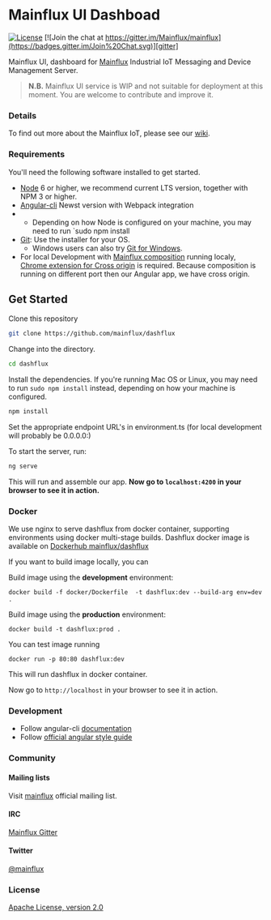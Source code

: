 # Mainflux UI Dashboad

[![License](https://img.shields.io/badge/license-Apache%20v2.0-blue.svg)](LICENSE)
[![Join the chat at https://gitter.im/Mainflux/mainflux](https://badges.gitter.im/Join%20Chat.svg)][gitter]

Mainflux UI, dashboard for [Mainflux](https://github.com/mainflux/mainflux) Industrial IoT Messaging and Device Management Server.

> **N.B.** Mainflux UI service is WIP and not suitable for deployment at this moment. You are welcome to contribute and improve it.

### Details
To find out more about the Mainflux IoT, please see our [wiki][wiki].

### Requirements
You'll need the following software installed to get started.
- [Node](https://nodejs.org/en/) 6  or higher, we recommend current LTS version, together with NPM 3 or higher.
- [Angular-cli](https://github.com/angular/angular-cli) Newst version with Webpack integration
- - Depending on how Node is configured on your machine, you may need to run `sudo npm install
- [Git](http://git-scm.com/downloads): Use the installer for your OS.
    - Windows users can also try [Git for Windows](http://git-for-windows.github.io/).
- For local Development with [Mainflux composition](https://github.com/mainflux/mainflux) running localy, [Chrome extension for Cross origin](https://chrome.google.com/webstore/detail/allow-control-allow-origi/nlfbmbojpeacfghkpbjhddihlkkiljbi?utm_source=chrome-app-launcher-info-dialog) is required. Because composition is running on different port then our Angular app, we have cross origin.

## Get Started

Clone this repository

```bash
git clone https://github.com/mainflux/dashflux
```

Change into the directory.

```bash
cd dashflux
```

Install the dependencies. If you're running Mac OS or Linux, you may need to run `sudo npm install` instead, depending on how your machine is configured.

```bash
npm install
```

Set the appropriate endpoint URL's in environment.ts (for local development will probably be 0.0.0.0:<port>)

To start the server, run:

```bash
ng serve
```
This will run and assemble our  app.
 **Now go to `localhost:4200` in your browser to see it in action.**

### Docker
We use nginx to serve dashflux from docker container, supporting environments using docker multi-stage builds.
Dashflux docker image is available on [Dockerhub mainflux/dashflux](https://hub.docker.com/r/mainflux/dashflux/)

If you want to build image locally, you can

Build image using the **development** environment:
```
docker build -f docker/Dockerfile  -t dashflux:dev --build-arg env=dev .
```

Build image using the **production** environment:
```
docker build -t dashflux:prod .
```
You can test image running
```
docker run -p 80:80 dashflux:dev
```
This will run dashflux in docker container.

 Now go to `http://localhost` in your browser to see it in action.
 

### Development
- Follow angular-cli [documentation](https://github.com/angular/angular-cli)
- Follow [official angular style guide](https://angular.io/styleguide)

### Community
#### Mailing lists
Visit [mainflux][google-group] official mailing list.

#### IRC
[Mainflux Gitter][gitter]

#### Twitter
[@mainflux][twitter]

### License
[Apache License, version 2.0](LICENSE)

[wiki]: https://github.com/Mainflux/mainflux/wiki
[google-group]: https://groups.google.com/forum/#!forum/mainflux
[twitter]: https://twitter.com/mainflux
[gitter]: https://gitter.im/Mainflux/mainflux?utm_source=badge&utm_medium=badge&utm_campaign=pr-badge&utm_content=badge
